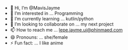- 👋 Hi, I’m @MavisJayme
- 👀 I’m interested in ... Programming
- 🌱 I’m currently learning ... kutlin/python
- 💞️ I’m looking to collaborate on ... my next project
- 📫 How to reach me ... lepe.jayme.ui@phinmaed.com
- 😄 Pronouns: ... she/female
- ⚡ Fun fact: ... I like anime

<!---
MavisJayme/MavisJayme is a ✨ special ✨ repository because its `README.md` (this file) appears on your GitHub profile.
You can click the Preview link to take a look at your changes.
--->
